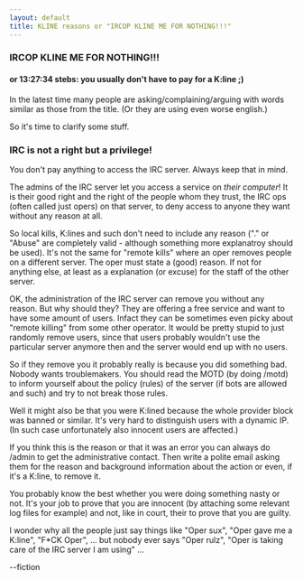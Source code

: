 ```yaml
---
layout: default
title: KLINE reasons or "IRCOP KLINE ME FOR NOTHING!!!"
---
```


### IRCOP KLINE ME FOR NOTHING!!!
#### or 13:27:34 stebs: you usually don't have to pay for a K:line ;)

In the latest time many people are asking/complaining/arguing
with words similar as those from the title.
(Or they are using even worse english.)

So it's time to clarify some stuff.

### IRC is not a right but a privilege!
You don't pay anything to access the IRC server.
Always keep that in mind.

The admins of the IRC server let you access a service on _their computer_!
It is their good right and the right of the people whom
they trust, the IRC ops (often called just opers) on that server, to deny
access to anyone they want without any reason at all.

So local kills, K:lines and such don't need to include any reason
("." or "Abuse" are completely valid - although something more
explanatroy should be used).
It's not the same for "remote kills" where an oper removes people on a different
server. The oper must state a (good) reason. If not for anything else, at least as a
explanation (or excuse) for the staff of the other server.

OK, the administration of the IRC server can remove you without any reason.
But why should they? They are offering a free service and want to have some
amount of users. Infact they can be sometimes even picky about "remote killing" from some
other operator. It would be pretty stupid to just randomly remove users, since
that users probably wouldn't use the particular server anymore then and the
server would end up with no users.

So if they remove you it probably really is because you did something bad.
Nobody wants troublemakers.
You should read the MOTD (by doing /motd) to inform yourself about the policy (rules) of
the server (if bots are allowed and such) and try to not break those rules.

Well it might also be that you were K:lined because the whole provider block was banned
or similar. It's very hard to distinguish users with a dynamic IP.
(In such case unfortunately also innocent users are affected.)

If you think this is the reason or that it was an error you can always do /admin to get
the administrative contact. Then write a polite email asking them for the reason and
background information about the action or even, if it's a K:line, to remove it.

You probably know the best whether you were doing something nasty or not.
It's your job to prove that you are innocent (by attaching some relevant log files for example)
and not, like in court, their to prove that you are guilty.

I wonder why all the people just say things like "Oper sux",
"Oper gave me a K:line", "F\*CK Oper", ...
but nobody ever says "Oper rulz", "Oper is taking care of the IRC server I am using" ...

--fiction
